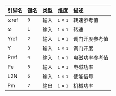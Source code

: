 <!--
DO NOT EDIT THIS FILE DIRECTLY.
This file is generated by tools/comp-docs.js.
All changes will be overwritten by regeneration.
-->

<slot class="model-pins">

| 引脚名 | 键名 | 类型 | 维度 | 描述 |
|:------ |:---- |:----:|:----:|:---- |
| ωref | `0` | 输入 | <samp>1</samp> × <samp>1</samp> | 转速参考值 |
| ω | `1` | 输入 | <samp>1</samp> × <samp>1</samp> | 转速 |
| Yref | `2` | 输入 | <samp>1</samp> × <samp>1</samp> | 调门开度参考值 |
| Y | `3` | 输入 | <samp>1</samp> × <samp>1</samp> | 调门开度 |
| Pref | `4` | 输入 | <samp>1</samp> × <samp>1</samp> | 电磁功率参考值 |
| Pe | `5` | 输入 | <samp>1</samp> × <samp>1</samp> | 电磁功率 |
| L2N | `6` | 输入 | <samp>1</samp> × <samp>1</samp> | 使能信号 |
| Pm | `7` | 输出 | <samp>1</samp> × <samp>1</samp> | 机械功率 |

</slot>
